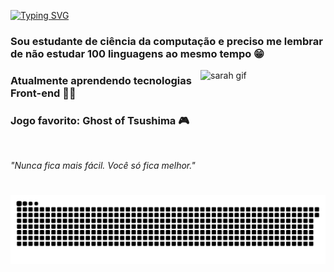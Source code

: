 [![Typing SVG](https://readme-typing-svg.demolab.com?font=Fira+Code&weight=100&pause=1000&color=986DDA&random=false&width=435&lines=Oi!+Seja+bem-vindo+ao+meu+perfil)](https://git.io/typing-svg)

### Sou estudante de ciência da computação e preciso me lembrar de não estudar 100 linguagens ao mesmo tempo 😁
<img align="right" alt="sarah gif" height="200" width="200" src="https://cdn.discordapp.com/attachments/1124186836328251413/1124187689193844747/download20230605004751.gif">

### Atualmente aprendendo tecnologias Front-end 👩‍💻

### Jogo favorito: Ghost of Tsushima 🎮 
<br>

*"Nunca fica mais fácil. Você só fica melhor."*

<picture>
  <source media="(prefers-color-scheme: dark)" srcset="https://raw.githubusercontent.com/sarahscampos/sarahscampos/output/github-contribution-grid-snake-dark.svg">
  <source media="(prefers-color-scheme: light)" srcset="https://raw.githubusercontent.com/sarahscampos/sarahscampos/output/github-contribution-grid-snake.svg">
  <img alt="github contribution grid snake animation" src="https://raw.githubusercontent.com/sarahscampos/sarahscampos/output/github-contribution-grid-snake.svg">
</picture>
<br><br>

<!--
**sarahscampos/sarahscampos** is a ✨ _special_ ✨ repository because its `README.md` (this file) appears on your GitHub profile.

Here are some ideas to get you started:

- 🔭 I’m currently working on ...
- 🌱 I’m currently learning ...
- 👯 I’m looking to collaborate on ...
- 🤔 I’m looking for help with ...
- 💬 Ask me about ...
- 📫 How to reach me: ...
- 😄 Pronouns: ...
- ⚡ Fun fact: ...
-->

